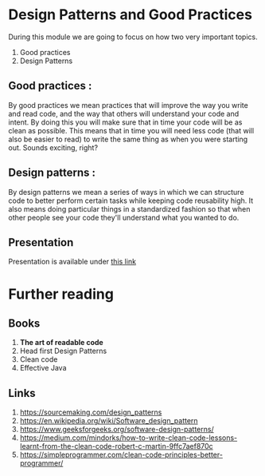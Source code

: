 # Design Patterns and Good Practices
During this module we are going to focus on how two very important topics.
1. Good practices
2. Design Patterns

## Good practices :
By good practices we mean practices that will improve the way you write and read code, and the way that others will understand your code and intent. By doing this you will make sure that in time your code will be as clean as possible. This means that in time you will need less code (that will also be easier to read) to write the same thing as when you were starting out. Sounds exciting, right?

## Design patterns :
By design patterns we mean a series of ways in which we can structure code to better perform certain tasks while keeping code reusability high.
It also means doing particular things in a standardized fashion so that when other people see your code they'll understand what you wanted to do.

## Presentation
Presentation is available under [this link](https://gitlab.com/sda-international/program/java/design-patterns/wikis/uploads/376a0abf4130b04dd0a914421e7e940f/07_Design_Patterns__1_.pdf)

# Further reading

## Books

1. **The art of readable code**
2. Head first Design Patterns
3. Clean code
4. Effective Java

## Links

1. https://sourcemaking.com/design_patterns
2. https://en.wikipedia.org/wiki/Software_design_pattern
3. https://www.geeksforgeeks.org/software-design-patterns/
4. https://medium.com/mindorks/how-to-write-clean-code-lessons-learnt-from-the-clean-code-robert-c-martin-9ffc7aef870c
5. https://simpleprogrammer.com/clean-code-principles-better-programmer/